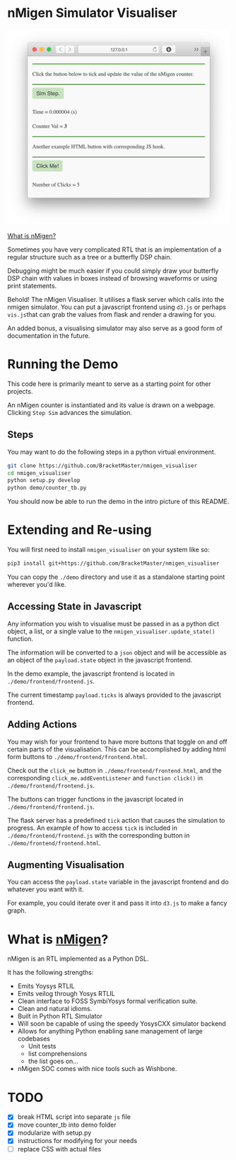 # nMigen Simulator Visualiser

![](docs/visualiser_session.png)

[What is nMigen?](#what-is-nmigen)

Sometimes you have very complicated RTL that is
an implementation of a regular structure such as
a tree or a butterfly DSP chain.

Debugging might be much easier if you could simply
draw your butterfly DSP chain with values in boxes
instead of browsing waveforms or using print statements.

Behold! The nMigen Visualiser. It utilises a flask
server which calls into the nmigen simulator.
You can put a javascript frontend using ``d3.js``
or perhaps ``vis.js``that can grab the values from
flask and render a drawing for you.

An added bonus, a visualising simulator may 
also serve as a good form of documentation
in the future.

# Running the Demo

This code here is primarily meant to serve as a starting 
point for other projects.

An nMigen counter is instantiated and its value is drawn
on a webpage. Clicking ``Step Sim`` advances the simulation.

## Steps

You may want to do the following steps in 
a python virtual environment.

```bash
git clone https://github.com/BracketMaster/nmigen_visualiser
cd nmigen_visualiser
python setup.py develop
python demo/counter_tb.py
```

You should now be able to run the demo 
in the intro picture of this README.

# Extending and Re-using
You will first need to install ``nmigen_visualiser``
on your system like so:

```bash
pip3 install git+https://github.com/BracketMaster/nmigen_visualiser
```

You can copy the ``./demo`` directory and use it as
a standalone starting point wherever you'd like.

## Accessing State in Javascript
Any information you wish to visualise must be passed in
as a python dict object, a list, or a single value to
the ``nmigen_visualiser.update_state()`` function.

The information will be converted to a ``json`` object
and will be accessible as an object of the ``payload.state``
object in the javascript frontend.

In the demo example, the javascript frontend is located in
``./demo/frontend/frontend.js``.

The current timestamp ``payload.ticks`` is always provided
to the javascript frontend.

## Adding Actions
You may wish for your frontend to have more buttons
that toggle on and off certain parts of the visualisation.
This can be accomplished by adding html form buttons
to ``./demo/frontend/frontend.html``.

Check out the ``click_me`` button in
``./demo/frontend/frontend.html``, and the corresponding
``click_me.addEventListener`` and ``function click()``
in ``./demo/frontend/frontend.js``.

The buttons can trigger functions in the javascript
located in ``./demo/frontend/frontend.js``.

The flask server has a predefined ``tick`` action that
causes the simulation to progress. An example of how to 
access ``tick`` is included in ``./demo/frontend/frontend.js``
with the corresponding button in ``./demo/frontend/frontend.html``.

## Augmenting Visualisation
You can access the ``payload.state`` variable in the
javascript frontend and do whatever you want with it.

For example, you could iterate over it and pass it
into ``d3.js`` to make a fancy graph.


# What is [nMigen](https://github.com/nmigen/nmigen)?
nMigen is an RTL implemented as a Python DSL.

It has the following strengths:

 - Emits Yoysys RTLIL
 - Emits veilog through Yosys RTLIL
 - Clean interface to FOSS SymbiYosys formal verification suite.
 - Clean and natural idioms.
 - Built in Python RTL Simulator
 - Will soon be capable of using the speedy YosysCXX simulator backend
 - Allows for anything Python enabling sane management of large codebases
   - Unit tests
   - list comprehensions
   - the list goes on...
 - nMigen SOC comes with nice tools such as Wishbone.

# TODO
 - [x] break HTML script into separate ``js`` file
 - [x] move counter_tb into demo folder
 - [x] modularize with setup.py
 - [x] instructions for modifying for your needs
 - [ ] replace CSS with actual files